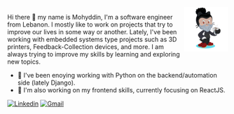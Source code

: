 <img width="20%" height="auto" src="/assets/my-octocat.png" alt="My Github Octocat" align="right" />

Hi there 👋 my name is Mohyddin, I'm a software engineer from Lebanon. I mostly like to work 
on projects that try to improve our lives in some way or another. Lately, I've been working 
with embedded systems type projects such as 3D printers, Feedback-Collection devices, and more.
I am always trying to improve my skills by learning and exploring new topics.

- 🐍️ I've been enoying working with Python on the backend/automation side (lately Django).
- 📖️ I'm also working on my frontend skills, currently focusing on ReactJS.


<!-- Your badges -->
[![Linkedin](https://img.shields.io/badge/-JoykishanSharma-blue?style=flat&logo=Linkedin&logoColor=white)](https://www.linkedin.com/in/mohyddin-tash-565ab738)
[![Gmail](https://img.shields.io/badge/-joykishan120-c14438?style=flat&logo=Gmail&logoColor=white)](mailto:mohyddin.tash@gmail.com)

<!--
[![Mohyddin's github stats](https://github-readme-stats.vercel.app/api?username=mohyddintash&show_icons=true&theme=merko&count_private=true)]
-->

<!--
**mohyddintash/mohyddintash** is a ✨ _special_ ✨ repository because its `README.md` (this file) appears on your GitHub profile.

Here are some ideas to get you started:

- 🔭 I’m currently working on ...
- 🌱 I’m currently learning ...
- 👯 I’m looking to collaborate on ...
- 🤔 I’m looking for help with ...
- 💬 Ask me about ...
- 📫 How to reach me: ...
- 😄 Pronouns: ...
- ⚡ Fun fact: ...
-->
